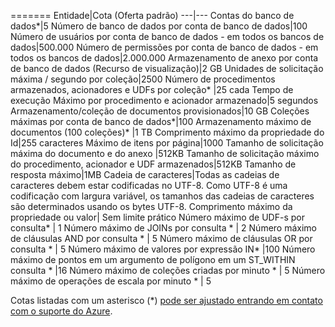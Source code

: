 ======= 
Entidade|Cota (Oferta padrão) 
---|--- 
Contas do banco de dados*|5
Número de banco de dados por conta de banco de dados|100 
Número de usuários por conta de banco de dados - em todos os bancos de dados|500.000 
Número de permissões por conta de banco de dados - em todos os bancos de dados|2.000.000 
Armazenamento de anexo por conta de banco de dados (Recurso de visualização)|2 GB 
Unidades de solicitação máxima / segundo por coleção|2500 
Número de procedimentos armazenados, acionadores e UDFs por coleção* |25 cada 
Tempo de execução Máximo por procedimento e acionador armazenado|5 segundos 
Armazenamento/coleção de documentos provisionados|10 GB 
Coleções máximas por conta de banco de dados*|100 
Armazenamento máximo de documentos (100 coleções)* |1 TB 
Comprimento máximo da propriedade do Id|255 caracteres 
Máximo de itens por página|1000 
Tamanho de solicitação máxima do documento e do anexo |512KB 
Tamanho de solicitação máximo do procedimento, acionador e UDF armazenados|512KB 
Tamanho de resposta máximo|1MB 
Cadeia de caracteres|Todas as cadeias de caracteres debem estar codificadas no UTF-8. Como UTF-8 é uma codificação com largura variável, os tamanhos das cadeias de caracteres são determinados usando os bytes UTF-8. 
Comprimento máximo da propriedade ou valor| Sem limite prático 
Número máximo de UDF-s por consulta* | 1 
Número máximo de JOINs por consulta * | 2 
Número máximo de cláusulas AND por consulta * | 5 
Número máximo de cláusulas OR por consulta * | 5 
Número máximo de valores por expressão IN* |100 
Número máximo de pontos em um argumento de polígono em um ST\_WITHIN consulta * |16 
Número máximo de coleções criadas por minuto * | 5 
Número máximo de operações de escala por minuto * | 5

Cotas listadas com um asterisco (*) [pode ser ajustado entrando em contato com o suporte do Azure](../articles/documentdb/documentdb-increase-limits.md).

<!---HONumber=Sept15_HO4-->